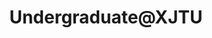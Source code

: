 ---
layout: person
name: "Lei Li"
image: "/assets/people/cat.jpg"
title: "Undergraduate@XJTU"
category: "Research Assistant"
links:
  - link: "fake.email@nju.edu.cn"
    icon: "email"
---